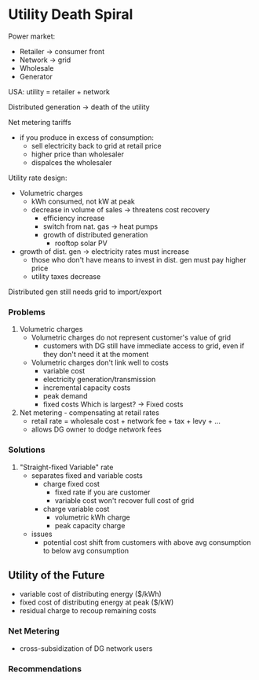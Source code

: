 # Utility Death Spiral
Power market:
- Retailer -> consumer front
- Network -> grid
- Wholesale
- Generator

USA: utility = retailer + network

Distributed generation -> death of the utility

Net metering tariffs
- if you produce in excess of consumption:
	- sell electricity back to grid at retail price 
	- higher price than wholesaler
	- dispalces the wholesaler

Utility rate design:
- Volumetric charges
	- kWh consumed, not kW at peak
	- decrease in volume of sales -> threatens cost recovery
		- efficiency increase
		- switch from nat. gas -> heat pumps
		- growth of distributed generation
			- rooftop solar PV
- growth of dist. gen -> electricity rates must increase
	- those who don't have means to invest in dist. gen must pay higher price
	- utility taxes decrease

Distributed gen still needs grid to import/export

### Problems
1) Volumetric charges
	-  Volumetric charges do not represent customer's value of grid
		- customers with DG still have immediate access to grid, even if they don't need it at the moment
	- Volumetric charges don't link well to costs
		- variable cost
		- electricity generation/transmission
		- incremental capacity costs
		- peak demand
		- fixed costs
	Which is largest? -> Fixed costs
2) Net metering - compensating at retail rates
	- retail rate = wholesale cost + network fee + tax + levy + ...
	- allows DG owner to dodge network fees
### Solutions
1) "Straight-fixed Variable" rate
	- separates fixed and variable costs
		- charge fixed cost 
			- fixed rate if you are customer
			- variable cost won't recover full cost of grid
		- charge variable cost
			- volumetric kWh charge
			- peak capacity charge
	- issues
		- potential cost shift from customers with above avg consumption to below avg consumption

## Utility of the Future
- variable cost of distributing energy ($/kWh)
- fixed cost of distributing energy at peak ($/kW)
- residual charge to recoup remaining costs

### Net Metering
- cross-subsidization of DG network users

### Recommendations

